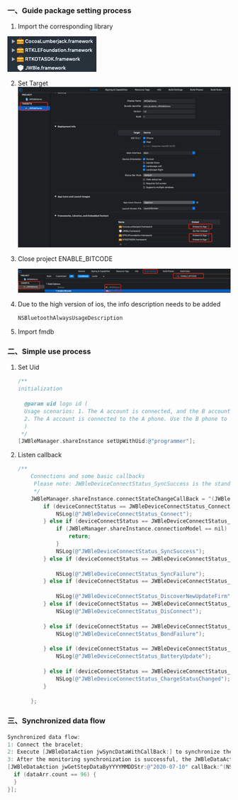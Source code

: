 

### 一、Guide package setting process

1. Import the corresponding library

![image-20200228161912437](image-20200228161912437.png)

2. Set Target![image-20200228162154243](image-20200228162154243.png)

3. Close project ENABLE_BITCODE

   ![image-20200228162306556](image-20200228162306556.png)

4. Due to the high version of ios, the info description needs to be added

   ```objective-c
   NSBluetoothAlwaysUsageDescription
   ```

5. Import fmdb

### 二、Simple use process

1. Set Uid

   ```objective-c
   /**
   initialization
    
     @param uid logo id (
     Usage scenarios: 1. The A account is connected, and the B account will fail to connect again, and the A account needs to be unbound
     2. The A account is connected to the A phone. Use the B phone to log in to the A account, and you can also connect
     )
    */
   [JWBleManager.shareInstance setUpWithUid:@"programmer"];
   ```

2. Listen callback

   ```objective-c
   /**
       Connections and some basic callbacks
        Please note: JWBleDeviceConnectStatus_SyncSuccess is the standard for judging whether the real connection is successful
        */
       JWBleManager.shareInstance.connectStateChangeCallBack = ^(JWBleDeviceConnectStatus deviceConnectStatus) {
           if (deviceConnectStatus == JWBleDeviceConnectStatus_Connect) {
               NSLog(@"JWBleDeviceConnectStatus_Connect");
           } else if (deviceConnectStatus == JWBleDeviceConnectStatus_SyncSuccess) {
               if (JWBleManager.shareInstance.connectionModel == nil) {
                   return;
               }
               NSLog(@"JWBleDeviceConnectStatus_SyncSuccess");
           } else if (deviceConnectStatus == JWBleDeviceConnectStatus_SyncFailure) {
   
               NSLog(@"JWBleDeviceConnectStatus_SyncFailure");
           } else if (deviceConnectStatus == JWBleDeviceConnectStatus_DiscoverNewUpdateFirm) {
   
               NSLog(@"JWBleDeviceConnectStatus_DiscoverNewUpdateFirm");
           } else if (deviceConnectStatus == JWBleDeviceConnectStatus_DisConnect) {
               NSLog(@"JWBleDeviceConnectStatus_DisConnect");
   
           } else if (deviceConnectStatus == JWBleDeviceConnectStatus_BondFailure) {
               NSLog(@"JWBleDeviceConnectStatus_BondFailure");
   
           } else if (deviceConnectStatus == JWBleDeviceConnectStatus_BatteryUpdate) {
               NSLog(@"JWBleDeviceConnectStatus_BatteryUpdate");
   
           } else if (deviceConnectStatus == JWBleDeviceConnectStatus_ChargeStatusChanged) {
               NSLog(@"JWBleDeviceConnectStatus_ChargeStatusChanged");
           }
   
       };
   ```


### 三、Synchronized data flow

```objective-c
Synchronized data flow:
1: Connect the bracelet;
2: Execute [JWBleDataAction jwSyncDataWithCallBack:] to synchronize the bracelet data to the sdk storage;
3: After the monitoring synchronization is successful, the JWBleDataAction class provides a variety of data acquisition APIs, such as the method of acquiring steps
[JWBleDataAction jwGetStepDataByYYYYMMDDStr:@"2020-07-10" callBack:^(NSArray *dataArr) {
  if (dataArr.count == 96) {
  }
}];
```

